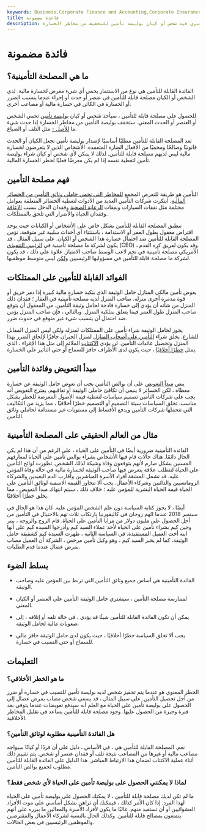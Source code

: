 ```yaml
---
keywords: Business,Corporate Finance and Accounting,Corporate Insurance
title: فائدة مضمونة
description: المصلحة القابلة للتأمين هي حصة اقتصادية في حدث يشتري فيه شخص أو كيان بوليصة تأمين للتخفيف من مخاطر الخسارة.
---
```


# فائدة مضمونة
## ما هي المصلحة التأمينية؟

الفائدة القابلة للتأمين هي نوع من الاستثمار يحمي أي شيء معرض لخسارة مالية. لدى الشخص أو الكيان مصلحة قابلة للتأمين في عنصر أو حدث أو إجراء عندما يتسبب الضرر أو الخسارة في الكائن في خسارة مالية أو مصاعب أخرى.

للحصول على مصلحة قابلة للتأمين ، سيأخذ شخص أو كيان [بوليصة تأمين](/insurance) تحمي الشخص أو العنصر أو الحدث المعني. ستخفف بوليصة التأمين من مخاطر الخسارة إذا حدث شيء ما [للأصل -](/asset) مثل التلف أو الضياع.

تعد المصلحة القابلة للتأمين مطلبًا أساسيًا لإصدار بوليصة تأمين تجعل الكيان أو الحدث قانونيًا وصالحًا ومحميًا من الأفعال الضارة المتعمدة. الأشخاص الذين لا يتعرضون لخسارة مالية ليس لديهم مصلحة قابلة للتأمين. لذلك لا يمكن لأي شخص أو كيان شراء بوليصة تأمين لتغطية نفسه إذا لم يكن معرضًا فعليًا لخطر الخسارة المالية.

## فهم مصلحة التأمين

التأمين هو طريقة للتعرض المجمع [للمخاطر التي تحمي حاملي وثائق التأمين من الخسائر المالية](/financial-exposure). ابتكرت شركات التأمين العديد من الأدوات لتغطية الخسائر المتعلقة بعوامل مختلفة مثل نفقات السيارات ونفقات [الرعاية الصحية](/healthinsurance) وفقدان الدخل بسبب [الإعاقة](/disability-insurance) وفقدان الحياة والأضرار التي تلحق بالممتلكات.

تنطبق المصلحة القابلة للتأمين بشكل خاص على الأشخاص أو الكيانات حيث يوجد افتراض معقول بطول العمر أو الاستدامة ، باستثناء أي أحداث سلبية غير متوقعة. تؤمن المصلحة القابلة للتأمين ضد احتمال خسارة هذا الشخص أو الكيان. على سبيل المثال ، قد يكون لشركة ما مصلحة تأمينية في [الرئيس التنفيذي](/ceo) (CEO) ، وقد يكون لفريق كرة القدم الأمريكي مصلحة تأمينية في نجم لاعب الوسط صاحب الامتياز. علاوة على ذلك ، قد يكون لشركة ما مصلحة قابلة للتأمين في مسؤوليها الرئيسيين [ولكن](/c-suite) ليس متوسط موظفيها.

## الفوائد القابلة للتأمين على الممتلكات

يعوض تأمين مالكي المنازل حامل الوثيقة الذي يتكبد خسارة مالية كبيرة إذا دمر حريق أو قوة مدمرة أخرى منزله. صاحب المنزل لديه مصلحة تأمينية في العقار ؛ فقدان ذلك المنزل من شأنه أن يؤدي إلى خسارة فادحة لحامل وثيقة التأمين. من المعقول أن يتوقع صاحب المنزل طول العمر فيما يتعلق بملكية المنزل. وبالتالي ، فإن صاحب المنزل يؤمن ضد احتمال أن يتسبب شيء غير متوقع في حدوث ضرر.

يجوز لحامل الوثيقة شراء تأمين على الممتلكات لمنزله ولكن ليس المنزل المقابل للشارع. يخلق شراء [التأمين على أصحاب المنازل](/homeowners-insurance) لمنزل الجيران حافزًا لإلحاق الضرر بهذا المنزل وتحصيل عائدات التأمين. لن يؤدي [الاكتتاب](/underwriting) الملائم إلى مثل هذا الإغراء ، الذي يمثل [خطرًا أخلاقيًا](/moralhazard) ، حيث يكون لدى الأطراف حافز للسماح أو حتى التأثير على الخسارة.

## مبدأ التعويض وفائدة التأمين

ينص [مبدأ التعويض](/indemnity) على أن بوالص التأمين يجب أن تعوض حامل الوثيقة عن خسارة مغطاة ، لكن الخسائر لا ينبغي أن تكافئ حاملي الوثيقة أو تعاقبهم. يقترح التعويض أنه يجب على شركات التأمين تصميم سياسات لتغطية قيمة الأصول المعرضة للخطر بشكل مناسب. تخلق السياسات سيئة التصميم أو التصميم خطرًا أخلاقيًا ، مما يزيد من التكاليف التي تتحملها شركات التأمين ويدفع الأقساط إلى مستويات غير مستدامة لحاملي وثائق التأمين.

## مثال من العالم الحقيقي على المصلحة التأمينية

الفائدة التأمينية ضرورية أيضًا في التأمين على الحياة ، على الرغم من أن هذا لم يكن الحال دائمًا. هناك حالات قام فيها الأشخاص بشراء بوالص تأمين على الحياة لمعارفهم المسنين بشكل صارم لأنهم يتوقعون وفاة وشيكة لذلك الشخص. تطورت لوائح التأمين على الحياة لتتطلب علاقة يتعرض فيها صاحب الوثيقة لخسارة مالية في حالة وفاة المؤمن عليه. قد تشمل المشقة أفراد الأسرة المباشرين وأقارب الدم البعيدين والشركاء الرومانسيين والدائنين وشركاء الأعمال. يجب ألا تتجاوز القيمة الاسمية لوثائق التأمين على الحياة قيمة الحياة البشرية للمؤمن عليه ؛ خلاف ذلك ، سيتم انتهاك مبدأ التعويض ، مما يخلق خطرًا أخلاقيًا.

أيضًا ، لا يجوز كتابة السياسة دون علم الشخص المؤمن عليه. كان هذا هو الحال في سبتمبر 2018 عندما اتُهم زوجان في كاليفورنيا بارتكاب ثلاث تهم بالاحتيال في التأمين من أجل الحصول على مليون دولار من مزايا التأمين على الحياة. قام الزوج والزوجة ، بيتر وجين كيم بشراء تأمين على الحياة لأحد عملاء السيد كيم وأدرجوا السيدة كيم على أنها ابنة أخت العميل المستفيدة. في السياسة الثانية ، ظهرت السيدة كيم كشقيقة حامل الوثيقة. كما لم يخبر السيد كيم ، وهو وكيل تأمين مرخص ، الشركة أن العميل مصاب بمرض عضال عندما قدم الطلبات.

## يسلط الضوء

- الفائدة التأمينية هي أساس جميع وثائق التأمين التي تربط بين المؤمن عليه وصاحب الوثيقة.

- لممارسة مصلحة التأمين ، سيشتري حامل الوثيقة التأمين على العنصر أو الكيان المعني.

- يمكن أن تكون الفائدة القابلة للتأمين شيئًا قد يؤدي ، في حالة تلفه أو إتلافه ، إلى صعوبات مالية لحامل الوثيقة.

- يجب ألا تخلق السياسة خطرًا أخلاقيًا ، حيث يكون لدى حامل الوثيقة حافز مالي للسماح أو حتى التسبب في خسارة.

## التعليمات

### ما هو الخطر الأخلاقي؟

الخطر المعنوي هو عندما يتم تحفيز شخص لديه بوليصة تأمين للتسبب في خسارة أو ضرر من أجل تحصيل التأمين. على سبيل المثال ، قد يسعى شخص مصاب بمرض عضال إلى الحصول على بوليصة تأمين على الحياة مع العلم أنه سيدفع تعويضات عندما يتوفى بعد فترة وجيزة من الحصول عليها. وجود مصلحة قابلة للتأمين يساعد في تقليل المخاطر الأخلاقية.

### هل الفائدة التأمينية مطلوبة لوثائق التأمين؟

نعم. المصلحة القابلة للتأمين هي ، في الأساس ، دليل على أن فردًا أو كيانًا سيواجه مصاعب مالية أو غيرها من المصاعب نتيجة تلف أو فقدان عنصر أو شخص. يتم تقييم ذلك أثناء عملية الاكتتاب لضمان هذا الارتباط المباشر. هذا الدليل على الفائدة القابلة للتأمين مطلوب لجميع بوالص التأمين.

### لماذا لا يمكنني الحصول على بوليصة تأمين على الحياة لأي شخص فقط؟

ما لم تكن لديك مصلحة قابلة للتأمين ، لا يمكنك الحصول على بوليصة تأمين على الحياة لهذا الفرد. إذا كان الأمر كذلك ، فيمكنك أن تراهن بشكل أساسي على موت الأفراد العشوائيين أو أن تستفيد منهم. غالبًا ما يكون لأفراد الأسرة والمعالين ما يبرره على أنهم يتمتعون بمصالح قابلة للتأمين. وكذلك الحال بالنسبة لشركاء الأعمال والمقترضين والموظفين الرئيسيين في بعض الحالات.

